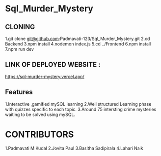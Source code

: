 
# Sql_Murder_Mystery

## CLONING

1.git clone git@github.com:Padmavati-123/Sql_Murder_Mystery.git
2.cd Backend
3.npm install
4.nodemon index.js
5.cd ../Frontend
6.npm install
7.npm run dev

## LINK OF DEPLOYED WEBSITE :
https://sql-murder-mystery.vercel.app/

## Features 
1.Interactive ,gamified mySQL learning 
2.Well structured Learning phase with quizzes specific to each topic.
3.Around 75 intersting crime mysteries waiting to be solved using mySQL.

# CONTRIBUTORS
1.Padmavati M Kudal
2.Jovita Paul
3.Basitha Sadipirala
4.Lahari Naik
